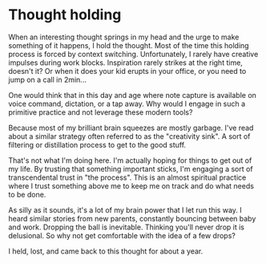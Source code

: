 # Thought holding

When an interesting thought springs in my head and the urge to make something of it happens, I hold the thought. Most of the time this holding process is forced by context switching. Unfortunately, I rarely have creative impulses during work blocks. Inspiration rarely strikes at the right time, doesn't it? Or when it does your kid erupts in your office, or you need to jump on a call in 2min...

One would think that in this day and age where note capture is available on voice command, dictation, or a tap away. Why would I engage in such a primitive practice and not leverage these modern tools?

Because most of my brilliant brain squeezes are mostly garbage. I've read about a similar strategy often referred to as the "creativity sink". A sort of filtering or distillation process to get to the good stuff.

That's not what I'm doing here. I'm actually hoping for things to get out of my life. By trusting that something important sticks, I'm engaging a sort of transcendental trust in "the process". This is an almost spiritual practice where I trust something above me to keep me on track and do what needs to be done.

As silly as it sounds, it's a lot of my brain power that I let run this way. I heard similar stories from new parents, constantly bouncing between baby and work. Dropping the ball is inevitable. Thinking you'll never drop it is delusional. So why not get comfortable with the idea of a few drops?

I held, lost, and came back to this thought for about a year.